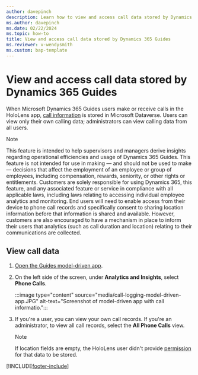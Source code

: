 ```yaml
---
author: davepinch
description: Learn how to view and access call data stored by Dynamics 365 Guides
ms.author: davepinch
ms.date: 02/22/2024
ms.topic: how-to
title: View and access call data stored by Dynamics 365 Guides
ms.reviewer: v-wendysmith
ms.custom: bap-template
---
```


# View and access call data stored by Dynamics 365 Guides

When Microsoft Dynamics 365 Guides users make or receive calls in the HoloLens app, [call information](call-data-logs.md) is stored in Microsoft Dataverse. Users can view only their own calling data; administrators can view calling data from all users.

> [!NOTE]
> This feature is intended to help supervisors and managers derive insights regarding operational efficiencies and usage of Dynamics 365 Guides. This feature is not intended for use in making — and should not be used to make — decisions that affect the employment of an employee or group of employees, including compensation, rewards, seniority, or other rights or entitlements. Customers are solely responsible for using Dynamics 365, this feature, and any associated feature or service in compliance with all applicable laws, including laws relating to accessing individual employee analytics and monitoring. End users will need to enable access from their device to phone call records and specifically consent to sharing location information before that information is shared and available. However, customers are also encouraged to have a mechanism in place to inform their users that analytics (such as call duration and location) relating to their communications are collected.

## View call data

1. [Open the Guides model-driven app](open-model-driven-app.md).

1. On the left side of the screen, under **Analytics and Insights**, select **Phone Calls**.

   :::image type="content" source="media/call-logging-model-driven-app.JPG" alt-text="Screenshot of model-driven app with call informatio.":::
  
1. If you're a user, you can view your own call records. If you're an administrator, to view all call records, select the **All Phone Calls** view.

   > [!NOTE]
   > If location fields are empty, the HoloLens user didn't provide [permission](hololens-permissions.md) for that data to be stored.

[!INCLUDE[footer-include](../includes/footer-banner.md)]
